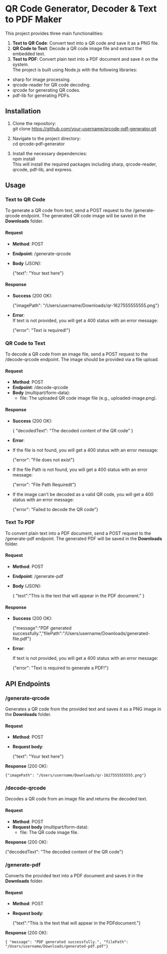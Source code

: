 # **QR Code Generator, Decoder & Text to PDF Maker**

This project provides three main functionalities:

1. **Text to QR Code**: Convert text into a QR code and save it as a PNG file.  
2. **QR Code to Text**: Decode a QR code image file and extract the embedded text.  
3. **Text to PDF**: Convert plain text into a PDF document and save it on the system.  
   The project is built using Node.js with the following libraries:  
* sharp for image processing.  
* qrcode-reader for QR code decoding.  
* qrcode for generating QR codes.  
* pdf-lib for generating PDFs.

## **Installation**

1. Clone the repository:  
   git clone https://github.com/your-username/qrcode-pdf-generator.git  
     
2. Navigate to the project directory:  
   cd qrcode-pdf-generator

   

3. Install the necessary dependencies:  
   npm install  
   This will install the required packages including sharp, qrcode-reader, qrcode, pdf-lib, and express.

## **Usage**

### **Text to QR Code**

To generate a QR code from text, send a POST request to the /generate-qrcode endpoint. The generated QR code image will be saved in the **Downloads** folder.

#### **Request**

* **Method**: POST  
* **Endpoint**: /generate-qrcode  
* **Body** (JSON):

 	{"text": "Your text here"}

#### **Response**

* **Success** (200 OK):  
    
  {"imagePath": "/Users/username/Downloads/qr-1627555555555.png"}  
    
* **Error**:  
  If text is not provided, you will get a 400 status with an error message:  
    
  {"error": "Text is required\!"}


### **QR Code to Text**

To decode a QR code from an image file, send a POST request to the /decode-qrcode endpoint. The image should be provided via a file upload.

#### **Request**

* **Method**: POST  
* **Endpoint**: /decode-qrcode  
* **Body** (multipart/form-data):  
  * file: The uploaded QR code image file (e.g., uploaded-image.png).

#### **Response**

* **Success** (200 OK):

  { "decodedText": "The decoded content of the QR code" }


* **Error**:  
- If the file is not found, you will get a 400 status with an error message:

  {"error": "File does not exist"} 

- If the file Path is not found, you will get a 400 status with an error message:

  {"error": "File Path Requiredt"} 

- If the image can't be decoded as a valid QR code, you will    get a 400 status with an error message:

  {"error": "Failed to decode the QR code"}

### **Text To PDF**

To convert plain text into a PDF document, send a POST request to the /generate-pdf endpoint. The generated PDF will be saved in the **Downloads** folder.

#### **Request**

* **Method**: POST  
* **Endpoint**: /generate-pdf  
* **Body** (JSON):  
    
     { "text":"This is the text that will appear in the PDF document." }

#### **Response**

* **Success** (200 OK):  
    
  	{"message":"PDF generated successfully.","filePath":"/Users/username/Downloads/generated-file.pdf"}

    
* **Error**:

  If text is not provided, you will get a 400 status with an error message:

  {"error": "Text is required to generate a PDF\!"}

## **API Endpoints**

### **/generate-qrcode**

Generates a QR code from the provided text and saves it as a PNG image in the **Downloads** folder.

#### **Request**

* **Method**: POST  
* **Request body**:  
    
  {"text": "Your text here"}

**Response** (200 OK):

	{"imagePath": "/Users/username/Downloads/qr-1627555555555.png"}

### **/decode-qrcode**

Decodes a QR code from an image file and returns the decoded text.

#### **Request**

* **Method**: POST  
* **Request body** (multipart/form-data):  
  * file: The QR code image file.	

**Response** (200 OK):

{"decodedText": "The decoded content of the QR code"}

### **/generate-pdf**

Converts the provided text into a PDF document and saves it in the **Downloads** folder.

#### **Request**

* **Method**: POST  
* **Request body**:

  {"text":"This is the text that will appear in the PDFdocument."}


**Response** (200 OK):

	{ "message": "PDF generated successfully.", "filePath": "/Users/username/Downloads/generated-pdf.pdf"}

